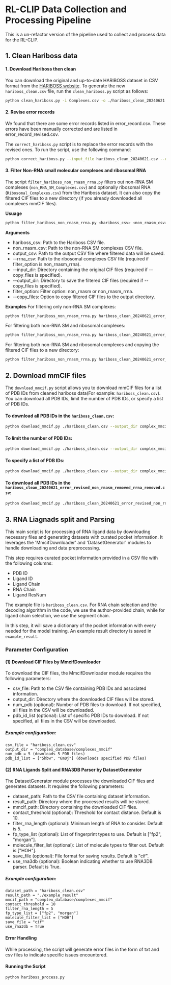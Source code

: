 # RL-CLIP Data Collection and Processing Pipeline

This is a un-refactor version of the pipeline used to collect and process data for the RL-CLIP.

## 1. Clean Hariboss data
#### 1. Download Hariboss then clean 
You can download the original and up-to-date HARIBOSS dataset in CSV format from the [HARIBOSS website](https://hariboss.pasteur.cloud/complexes/). To generate the new `hariboss_clean.csv` file, run the `clean_hariboss.py` script as follows:

```bash
python clean_hariboss.py -i Complexes.csv -o ./hariboss_clean_20240621.csv
```

#### 2. Revise error records 
We found that there are some error records listed in error_record.csv. These errors have been manually corrected and are listed in error_record_revised.csv.

The `correct_hariboss.py` script is to replace the error records with the revised ones. To run the script, use the following command:

```bash
python correct_hariboss.py --input_file hariboss_clean_20240621.csv --error_file error_record.csv --revised_file error_record_revised.csv --output_file hariboss_clean_20240621_error_revised.csv
```
#### 3. Filter Non-RNA small molecular complexes and ribosomal RNA
The script `filter_hariboss_non_rnasm_rrna.py` filters out non-RNA SM complexes (`non_RNA_SM_Complexes.csv`) and optionally ribosomal RNA (`Ribosomal_Complexes.csv`) from the Hariboss dataset. It can also copy the filtered CIF files to a new directory (if you already downloaded all complexes mmCIF files).

**Usuage**
```bash
python filter_hariboss_non_rnasm_rrna.py <hariboss_csv> <non_rnasm_csv> <output_csv> [--rrna_csv <rrna_csv>] [--input_dir <input_dir>] [--output_dir <output_dir>] <filter_option> [--copy_files]
```
**Arguments**
* hariboss_csv: Path to the Hariboss CSV file.
* non_rnasm_csv: Path to the non-RNA SM complexes CSV file.
* output_csv: Path to the output CSV file where filtered data will be saved.
* --rrna_csv: Path to the ribosomal complexes CSV file (required if filter_option is non_rnasm_rrna).
* --input_dir: Directory containing the original CIF files (required if --copy_files is specified).
* --output_dir: Directory to save the filtered CIF files (required if --copy_files is specified).
* filter_option: Filter option: non_rnasm or non_rnasm_rrna.
* --copy_files: Option to copy filtered CIF files to the output directory.

**Examples**
For filtering only non-RNA SM complexes:
```bash
python filter_hariboss_non_rnasm_rrna.py hariboss_clean_20240621_error_revised.csv non_RNA_SM_complexes.csv hariboss_clean_20240621_error_revised_non_rnasm_removed.csv non_rnasm
```
For filtering both non-RNA SM and ribosomal complexes:
```bash
python filter_hariboss_non_rnasm_rrna.py hariboss_clean_20240621_error_revised.csv non_RNA_SM_complexes.csv --rrna_csv Ribosomal_Complexes.csv hariboss_clean_20240621_error_revised_non_rnasm_removed_rrna_removed.csv non_rnasm_rrna
```
For filtering both non-RNA SM and ribosomal complexes and copying the filtered CIF files to a new directory:
```bash
python filter_hariboss_non_rnasm_rrna.py hariboss_clean_20240621_error_revised.csv non_RNA_SM_complexes.csv --rrna_csv Ribosomal_Complexes.csv hariboss_clean_20240621_error_revised_non_rnasm_removed_rrna_removed.csv --input_dir complex_mmcif_database --output_dir complex_mmcif_database_filtered non_rnasm_rrna --copy_files
```

## 2. Download mmCIF files

The `download_mmcif.py` script allows you to download mmCIF files for a list of PDB IDs from cleaned hariboss data(For example: `hariboss_clean.csv`). You can download all PDB IDs, limit the number of PDB IDs, or specify a list of PDB IDs.

#### To download all PDB IDs in the `hariboss_clean.csv`:

```bash
python download_mmcif.py ./hariboss_clean.csv --output_dir complex_mmcif_database
```

#### To limit the number of PDB IDs:

```bash
python download_mmcif.py ./hariboss_clean.csv --output_dir complex_mmcif_database_filtered --num_pdb 5
```

#### To specify a list of PDB IDs:

```bash
python download_mmcif.py ./hariboss_clean.csv --output_dir complex_mmcif_database_filtered --pdb_id_list 1aju 6ymj
```

#### To download all PDB IDs in the `hariboss_clean_20240621_error_revised_non_rnasm_removed_rrna_removed.csv`:

```bash
python download_mmcif.py ./hariboss_clean_20240621_error_revised_non_rnasm_removed_rrna_removed.csv --output_dir complex_mmcif_database_non_rnasm_removed_rrna_removed
```

## 3. RNA Liagnads split and Parsing

This main script is for processing of RNA ligand data by downloading necessary files and generating datasets with curated pocket information. It leverages the 'MmcifDownloader' and 'DatasetGenerator' modules to handle downloading and data preprocessing.

This step requires curated pocket information provided in a CSV file with the following columns:

- PDB ID
- Ligand ID
- Ligand Chain
- RNA Chain
- Ligand ResNum

The example file is `hariboss_clean.csv`. For RNA chain selection and the decoding algorithm in the code, we use the author-provided chain, while for ligand chain selection, we use the segment chain.

In this step, it will save a dictionary of the pocket information with every needed for the model training.
An example result directory is saved in `example_result`. </br>

### Parameter Configuration

#### (1) Download CIF Files by MmcifDownloader

To download the CIF files, the MmcifDownloader module requires the following parameters:

- csv_file: Path to the CSV file containing PDB IDs and associated information.
- output_dir: Directory where the downloaded CIF files will be stored.
- num_pdb (optional): Number of PDB files to download. If not specified, all files in the CSV will be downloaded.
- pdb_id_list (optional): List of specific PDB IDs to download. If not specified, all files in the CSV will be downloaded.

##### Example configuration:

```
csv_file = "hariboss_clean.csv"
output_dir = "complex_database/complexes_mmcif"
num_pdb = 5 (downloads 5 PDB files)
pdb_id_list = ["5hbw", "6m0j"] (downloads specified PDB files)
```

#### (2) RNA Ligands Split and RNA3DB Parser by DatasetGenerator

The DatasetGenerator module processes the downloaded CIF files and generates datasets. It requires the following parameters:

- dataset_path: Path to the CSV file containing dataset information.
- result_path: Directory where the processed results will be stored.
- mmcif_path: Directory containing the downloaded CIF files.
- contact_threshold (optional): Threshold for contact distance. Default is 10.
- filter_rna_length (optional): Minimum length of RNA to consider. Default is 5.
- fp_type_list (optional): List of fingerprint types to use. Default is ["fp2", "morgan"].
- molecule_filter_list (optional): List of molecule types to filter out. Default is ["HOH"].
- save_file (optional): File format for saving results. Default is "cif".
- use_rna3db (optional): Boolean indicating whether to use RNA3DB parser. Default is True.

##### Example configuration:

```
dataset_path = "hariboss_clean.csv"
result_path = "./example_result"
mmcif_path = "complex_database/complexes_mmcif"
contact_threshold = 10
filter_rna_length = 5
fp_type_list = ["fp2", "morgan"]
molecule_filter_list = ["HOH"]
save_file = "cif"
use_rna3db = True
```

#### Error Handling

While processing, the script will generate error files in the form of txt and csv files to indicate specific issues encountered.

#### Running the Script

```bash
python hariboss_process.py
```

